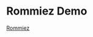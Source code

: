 # Rommiez Demo

[ Rommiez](https://player.cloudinary.com/embed/?cloud_name=dsjecjjig&public_id=roomiez_demo_s27xbz&profile=cld-default)


